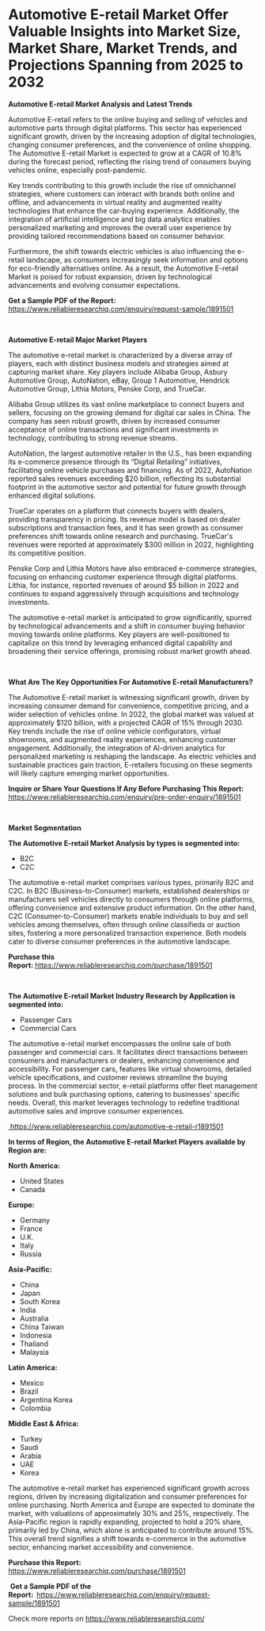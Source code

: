 <p><h1>Automotive E-retail Market Offer Valuable Insights into Market Size, Market Share, Market Trends, and Projections Spanning from 2025 to 2032</h1></p><p><strong>Automotive E-retail Market Analysis and Latest Trends</strong></p>
<p><p>Automotive E-retail refers to the online buying and selling of vehicles and automotive parts through digital platforms. This sector has experienced significant growth, driven by the increasing adoption of digital technologies, changing consumer preferences, and the convenience of online shopping. The Automotive E-retail Market is expected to grow at a CAGR of 10.8% during the forecast period, reflecting the rising trend of consumers buying vehicles online, especially post-pandemic. </p><p>Key trends contributing to this growth include the rise of omnichannel strategies, where customers can interact with brands both online and offline, and advancements in virtual reality and augmented reality technologies that enhance the car-buying experience. Additionally, the integration of artificial intelligence and big data analytics enables personalized marketing and improves the overall user experience by providing tailored recommendations based on consumer behavior. </p><p>Furthermore, the shift towards electric vehicles is also influencing the e-retail landscape, as consumers increasingly seek information and options for eco-friendly alternatives online. As a result, the Automotive E-retail Market is poised for robust expansion, driven by technological advancements and evolving consumer expectations.</p></p>
<p><strong>Get a Sample PDF of the Report:&nbsp;</strong> <a href="https://www.reliableresearchiq.com/enquiry/request-sample/1891501?utm_campaign=1087&utm_medium=2&utm_source=Github&utm_content=ia&utm_term=14012025&utm_id=automotive-e-retail">https://www.reliableresearchiq.com/enquiry/request-sample/1891501</a></p>
<p>&nbsp;</p>
<p><strong>Automotive E-retail Major Market Players</strong></p>
<p><p>The automotive e-retail market is characterized by a diverse array of players, each with distinct business models and strategies aimed at capturing market share. Key players include Alibaba Group, Asbury Automotive Group, AutoNation, eBay, Group 1 Automotive, Hendrick Automotive Group, Lithia Motors, Penske Corp, and TrueCar.</p><p>Alibaba Group utilizes its vast online marketplace to connect buyers and sellers, focusing on the growing demand for digital car sales in China. The company has seen robust growth, driven by increased consumer acceptance of online transactions and significant investments in technology, contributing to strong revenue streams.</p><p>AutoNation, the largest automotive retailer in the U.S., has been expanding its e-commerce presence through its “Digital Retailing” initiatives, facilitating online vehicle purchases and financing. As of 2022, AutoNation reported sales revenues exceeding $20 billion, reflecting its substantial footprint in the automotive sector and potential for future growth through enhanced digital solutions.</p><p>TrueCar operates on a platform that connects buyers with dealers, providing transparency in pricing. Its revenue model is based on dealer subscriptions and transaction fees, and it has seen growth as consumer preferences shift towards online research and purchasing. TrueCar's revenues were reported at approximately $300 million in 2022, highlighting its competitive position.</p><p>Penske Corp and Lithia Motors have also embraced e-commerce strategies, focusing on enhancing customer experience through digital platforms. Lithia, for instance, reported revenues of around $5 billion in 2022 and continues to expand aggressively through acquisitions and technology investments.</p><p>The automotive e-retail market is anticipated to grow significantly, spurred by technological advancements and a shift in consumer buying behavior moving towards online platforms. Key players are well-positioned to capitalize on this trend by leveraging enhanced digital capability and broadening their service offerings, promising robust market growth ahead.</p></p>
<p>&nbsp;</p>
<p><strong>What Are The Key Opportunities For Automotive E-retail Manufacturers?</strong></p>
<p><p>The Automotive E-retail market is witnessing significant growth, driven by increasing consumer demand for convenience, competitive pricing, and a wider selection of vehicles online. In 2022, the global market was valued at approximately $120 billion, with a projected CAGR of 15% through 2030. Key trends include the rise of online vehicle configurators, virtual showrooms, and augmented reality experiences, enhancing customer engagement. Additionally, the integration of AI-driven analytics for personalized marketing is reshaping the landscape. As electric vehicles and sustainable practices gain traction, E-retailers focusing on these segments will likely capture emerging market opportunities.</p></p>
<p><strong>Inquire or Share Your Questions If Any Before Purchasing This Report:</strong> <a href="https://www.reliableresearchiq.com/enquiry/pre-order-enquiry/1891501?utm_campaign=1087&utm_medium=2&utm_source=Github&utm_content=ia&utm_term=14012025&utm_id=automotive-e-retail">https://www.reliableresearchiq.com/enquiry/pre-order-enquiry/1891501</a></p>
<p>&nbsp;</p>
<p><strong>Market Segmentation</strong></p>
<p><strong>The Automotive E-retail Market Analysis by types is segmented into:</strong></p>
<p><ul><li>B2C</li><li>C2C</li></ul></p>
<p><p>The automotive e-retail market comprises various types, primarily B2C and C2C. In B2C (Business-to-Consumer) markets, established dealerships or manufacturers sell vehicles directly to consumers through online platforms, offering convenience and extensive product information. On the other hand, C2C (Consumer-to-Consumer) markets enable individuals to buy and sell vehicles among themselves, often through online classifieds or auction sites, fostering a more personalized transaction experience. Both models cater to diverse consumer preferences in the automotive landscape.</p></p>
<p><strong>Purchase this Report:&nbsp;</strong><a href="https://www.reliableresearchiq.com/purchase/1891501?utm_campaign=1087&utm_medium=2&utm_source=Github&utm_content=ia&utm_term=14012025&utm_id=automotive-e-retail">https://www.reliableresearchiq.com/purchase/1891501</a></p>
<p>&nbsp;</p>
<p><strong>The Automotive E-retail Market Industry Research by Application is segmented into:</strong></p>
<p><ul><li>Passenger Cars</li><li>Commercial Cars</li></ul></p>
<p><p>The automotive e-retail market encompasses the online sale of both passenger and commercial cars. It facilitates direct transactions between consumers and manufacturers or dealers, enhancing convenience and accessibility. For passenger cars, features like virtual showrooms, detailed vehicle specifications, and customer reviews streamline the buying process. In the commercial sector, e-retail platforms offer fleet management solutions and bulk purchasing options, catering to businesses' specific needs. Overall, this market leverages technology to redefine traditional automotive sales and improve consumer experiences.</p></p>
<p><a href="https://www.reliableresearchiq.com/automotive-e-retail-r1891501?utm_campaign=1087&utm_medium=2&utm_source=Github&utm_content=ia&utm_term=14012025&utm_id=automotive-e-retail">&nbsp;https://www.reliableresearchiq.com/automotive-e-retail-r1891501</a></p>
<p><strong>In terms of Region, the Automotive E-retail Market Players available by Region are:</strong></p>
<p>
    <p> <strong> North America: </strong>
        <ul>
            <li>United States</li>
            <li>Canada</li>
        </ul>
        </p> 
    <p> <strong> Europe: </strong>
        <ul>
            <li>Germany</li>
            <li>France</li>
            <li>U.K.</li>
            <li>Italy</li>
            <li>Russia</li>
        </ul>
        </p> 
    <p> <strong> Asia-Pacific: </strong>
        <ul>
            <li>China</li>
            <li>Japan</li>
            <li>South Korea</li>
            <li>India</li>
            <li>Australia</li>
            <li>China Taiwan</li>
            <li>Indonesia</li>
            <li>Thailand</li>
            <li>Malaysia</li>
        </ul>
        </p> 
    <p> <strong> Latin America: </strong>
        <ul>
            <li>Mexico</li>
            <li>Brazil</li>
            <li>Argentina Korea</li>
            <li>Colombia</li>
        </ul>
        </p> 
    <p> <strong> Middle East & Africa: </strong>
        <ul>
            <li>Turkey</li>
            <li>Saudi</li>
            <li>Arabia</li>
            <li>UAE</li>
            <li>Korea</li>
        </ul>
    </p>
    </p>
<p><p>The automotive e-retail market has experienced significant growth across regions, driven by increasing digitalization and consumer preferences for online purchasing. North America and Europe are expected to dominate the market, with valuations of approximately 30% and 25%, respectively. The Asia-Pacific region is rapidly expanding, projected to hold a 20% share, primarily led by China, which alone is anticipated to contribute around 15%. This overall trend signifies a shift towards e-commerce in the automotive sector, enhancing market accessibility and convenience.</p></p>
<p><strong>Purchase this Report: </strong><a href="https://www.reliableresearchiq.com/purchase/1891501?utm_campaign=1087&utm_medium=2&utm_source=Github&utm_content=ia&utm_term=14012025&utm_id=automotive-e-retail">https://www.reliableresearchiq.com/purchase/1891501</a></p>
<p>&nbsp;<strong>Get a Sample PDF of the Report:&nbsp;&nbsp;</strong><a href="https://www.reliableresearchiq.com/enquiry/request-sample/1891501?utm_campaign=1087&utm_medium=2&utm_source=Github&utm_content=ia&utm_term=14012025&utm_id=automotive-e-retail">https://www.reliableresearchiq.com/enquiry/request-sample/1891501</a></p>
<p><strong></strong></p>
<p>Check more reports on <a href="https://www.reliableresearchiq.com/?utm_campaign=1087&utm_medium=2&utm_source=Github&utm_content=ia&utm_term=14012025&utm_id=automotive-e-retail">https://www.reliableresearchiq.com/</a></p>
